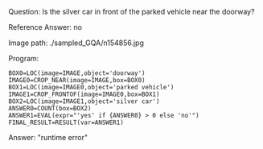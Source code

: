 Question: Is the silver car in front of the parked vehicle near the doorway?

Reference Answer: no

Image path: ./sampled_GQA/n154856.jpg

Program:

```
BOX0=LOC(image=IMAGE,object='doorway')
IMAGE0=CROP_NEAR(image=IMAGE,box=BOX0)
BOX1=LOC(image=IMAGE0,object='parked vehicle')
IMAGE1=CROP_FRONTOF(image=IMAGE0,box=BOX1)
BOX2=LOC(image=IMAGE1,object='silver car')
ANSWER0=COUNT(box=BOX2)
ANSWER1=EVAL(expr="'yes' if {ANSWER0} > 0 else 'no'")
FINAL_RESULT=RESULT(var=ANSWER1)
```
Answer: "runtime error"

